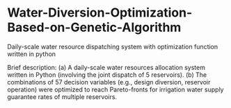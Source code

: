 # Water-Diversion-Optimization-Based-on-Genetic-Algorithm
Daily-scale water resource dispatching system with optimization function written in python

Brief description:
(a) A daily-scale water resources allocation system written in Python (involving the joint dispatch of 5 reservoirs).
(b) The combinations of 57 decision variables (e.g., design diversion, reservoir operation) were optimized to reach Pareto-fronts for irrigation water supply guarantee rates of multiple reservoirs.
